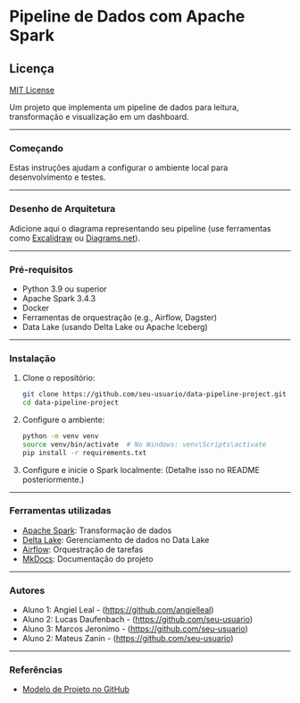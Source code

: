 # Pipeline de Dados com Apache Spark

## Licença
[MIT License](LICENSE)

Um projeto que implementa um pipeline de dados para leitura, transformação e visualização em um dashboard.

---

### Começando
Estas instruções ajudam a configurar o ambiente local para desenvolvimento e testes.

---

### Desenho de Arquitetura
Adicione aqui o diagrama representando seu pipeline (use ferramentas como [Excalidraw](https://excalidraw.com) ou [Diagrams.net](https://app.diagrams.net)).

---

### Pré-requisitos
- Python 3.9 ou superior
- Apache Spark 3.4.3
- Docker
- Ferramentas de orquestração (e.g., Airflow, Dagster)
- Data Lake (usando Delta Lake ou Apache Iceberg)

---

### Instalação
1. Clone o repositório:
   ```bash
   git clone https://github.com/seu-usuario/data-pipeline-project.git
   cd data-pipeline-project
   ```

2. Configure o ambiente:
   ```bash
   python -m venv venv
   source venv/bin/activate  # No Windows: venv\Scripts\activate
   pip install -r requirements.txt
   ```

3. Configure e inicie o Spark localmente:
   (Detalhe isso no README posteriormente.)

---

### Ferramentas utilizadas
- [Apache Spark](https://spark.apache.org): Transformação de dados
- [Delta Lake](https://delta.io/): Gerenciamento de dados no Data Lake
- [Airflow](https://airflow.apache.org/): Orquestração de tarefas
- [MkDocs](https://www.mkdocs.org): Documentação do projeto

---

### Autores
- Aluno 1: Angiel Leal - (https://github.com/angielleal)
- Aluno 2: Lucas Daufenbach - (https://github.com/seu-usuario)
- Aluno 3: Marcos Jeronimo - (https://github.com/seu-usuario)
- Aluno 2: Mateus Zanin - (https://github.com/seu-usuario)
  
---

### Referências
- [Modelo de Projeto no GitHub](https://github.com/jlsilva01/projeto-ed-satc)

